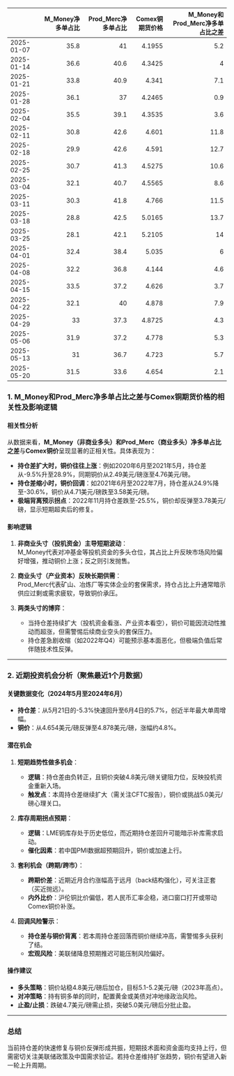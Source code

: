 |            |   M_Money净多单占比 |   Prod_Merc净多单占比 |   Comex铜期货价格 |   M_Money和Prod_Merc净多单占比之差 |
|:-----------|--------------------:|----------------------:|------------------:|-----------------------------------:|
| 2025-01-07 |                35.8 |                  41   |            4.1955 |                                5.2 |
| 2025-01-14 |                36.6 |                  40.6 |            4.3425 |                                4   |
| 2025-01-21 |                33.8 |                  40.9 |            4.341  |                                7.1 |
| 2025-01-28 |                36.1 |                  37   |            4.2465 |                                0.9 |
| 2025-02-04 |                35.5 |                  39.1 |            4.3535 |                                3.6 |
| 2025-02-11 |                30.8 |                  42.6 |            4.601  |                               11.8 |
| 2025-02-18 |                29.9 |                  42.6 |            4.591  |                               12.7 |
| 2025-02-25 |                30.7 |                  41.3 |            4.5275 |                               10.6 |
| 2025-03-04 |                32.1 |                  40.7 |            4.5565 |                                8.6 |
| 2025-03-11 |                30.3 |                  41.8 |            4.766  |                               11.5 |
| 2025-03-18 |                28.8 |                  42.5 |            5.0165 |                               13.7 |
| 2025-03-25 |                28.1 |                  42.1 |            5.2105 |                               14   |
| 2025-04-01 |                32.4 |                  38.4 |            5.035  |                                6   |
| 2025-04-08 |                32.2 |                  36.8 |            4.144  |                                4.6 |
| 2025-04-15 |                33.5 |                  37.2 |            4.626  |                                3.7 |
| 2025-04-22 |                32.1 |                  40   |            4.878  |                                7.9 |
| 2025-04-29 |                33   |                  37.3 |            4.8725 |                                4.3 |
| 2025-05-06 |                31.9 |                  37.2 |            4.778  |                                5.3 |
| 2025-05-13 |                31   |                  36.7 |            4.723  |                                5.7 |
| 2025-05-20 |                31.5 |                  33.6 |            4.654  |                                2.1 |![图](interest_exchange.png)



### 1. M_Money和Prod_Merc净多单占比之差与Comex铜期货价格的相关性及影响逻辑

#### 相关性分析
从数据来看，**M_Money（非商业多头）和Prod_Merc（商业多头）净多单占比之差**与**Comex铜价**呈现显著的正相关性。具体表现为：
- **持仓差扩大时，铜价往往上涨**：例如2020年6月至2021年5月，持仓差从-9.5%升至28.9%，同期铜价从2.49美元/磅涨至4.76美元/磅。
- **持仓差缩小时，铜价回调**：如2021年6月至2022年7月，持仓差从24.9%降至-30.6%，铜价从4.71美元/磅跌至3.58美元/磅。
- **极端背离预示拐点**：2022年11月持仓差跌至-25.5%，铜价却反弹至3.78美元/磅，显示短期超卖后的修复。

#### 影响逻辑
1. **非商业头寸（投机资金）主导短期波动**：  
   M_Money代表对冲基金等投机资金的多头仓位，其占比上升反映市场风险偏好增强，推动铜价上涨；反之则引发抛售。
   
2. **商业头寸（产业资本）反映长期供需**：  
   Prod_Merc代表矿山、冶炼厂等实体企业的套保需求，持仓占比上升通常暗示供应过剩或需求疲软，导致铜价承压。

3. **两类头寸的博弈**：  
   - 当持仓差持续扩大（投机资金看涨、产业资本看空），铜价可能因流动性推动而超涨，但需警惕后续商业空头的套保压力。
   - 持仓差急剧收缩（如2022年Q4）可能预示基本面恶化，但极端负值后常伴随技术性反弹。

---

### 2. 近期投资机会分析（聚焦最近1个月数据）

#### 关键数据变化（2024年5月至2024年6月）
- **持仓差**：从5月21日的-5.3%快速回升至6月4日的5.7%，创近半年最大单周增幅。
- **铜价**：从4.654美元/磅反弹至4.878美元/磅，涨幅约4.8%。

#### 潜在机会
1. **短期趋势性做多机会**：  
   - **逻辑**：持仓差由负转正，且铜价突破4.8美元/磅关键阻力位，反映投机资金重新入场。
   - **触发点**：本周持仓差继续扩大（需关注CFTC报告），铜价或挑战5.0美元/磅心理关口。

2. **库存周期拐点预期**：  
   - **逻辑**：LME铜库存处于历史低位，而近期持仓差回升可能暗示补库需求启动。
   - **催化因素**：若中国PMI数据超预期回升，铜价或加速上行。

3. **套利机会（跨期/跨市）**：  
   - **跨期价差**：近期近月合约涨幅高于远月（back结构强化），可关注正套（买近抛远）。
   - **内外比价**：沪伦铜比价偏低，若人民币汇率企稳，进口窗口打开或带动Comex铜价补涨。

4. **回调风险警示**：  
   - **持仓差与铜价背离**：若本周持仓差回落而铜价继续冲高，需警惕多头获利了结。
   - **宏观风险**：美联储降息预期推迟可能压制风险偏好。

#### 操作建议
- **多头策略**：铜价站稳4.8美元/磅后加仓，目标5.1-5.2美元/磅（2023年高点）。
- **对冲策略**：持有铜多单的同时，配置黄金或美债对冲地缘政治风险。
- **止盈/止损**：跌破4.7美元/磅需止损，突破5.0美元/磅后分批止盈。

---

### 总结
当前持仓差的快速修复与铜价反弹形成共振，短期技术面和资金面均支持上行，但需密切关注美联储政策及中国需求验证。若持仓差维持扩张趋势，铜价有望进入新一轮上升周期。